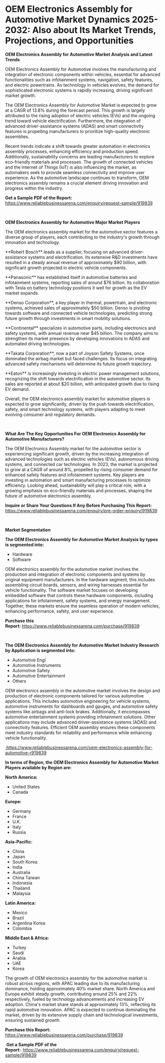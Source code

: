 <p><h1>OEM Electronics Assembly for Automotive Market Dynamics 2025-2032: Also about Its Market Trends, Projections, and Opportunities</h1></p><p><strong>OEM Electronics Assembly for Automotive Market Analysis and Latest Trends</strong></p>
<p><p>OEM Electronics Assembly for Automotive involves the manufacturing and integration of electronic components within vehicles, essential for advanced functionalities such as infotainment systems, navigation, safety features, and electric powertrains. As technology in vehicles evolves, the demand for sophisticated electronic systems is rapidly increasing, driving significant market growth.</p><p>The OEM Electronics Assembly for Automotive Market is expected to grow at a CAGR of 13.8% during the forecast period. This growth is largely attributed to the rising adoption of electric vehicles (EVs) and the ongoing trend toward vehicle electrification. Furthermore, the integration of advanced driver-assistance systems (ADAS) and smart connectivity features is propelling manufacturers to prioritize high-quality electronic assemblies.</p><p>Recent trends indicate a shift towards greater automation in electronics assembly processes, enhancing efficiency and production speed. Additionally, sustainability concerns are leading manufacturers to explore eco-friendly materials and processes. The growth of connected vehicles and the Internet of Things (IoT) is also influencing the market, as automakers seek to provide seamless connectivity and improve user experience. As the automotive landscape continues to transform, OEM electronics assembly remains a crucial element driving innovation and progress within the industry.</p></p>
<p><strong>Get a Sample PDF of the Report:&nbsp;</strong> <a href="https://www.reliablebusinessarena.com/enquiry/request-sample/919839?utm_campaign=2564&utm_medium=2&utm_source=Github&utm_content=ia&utm_term=18042025&utm_id=oem-electronics-assembly-for-automotive">https://www.reliablebusinessarena.com/enquiry/request-sample/919839</a></p>
<p>&nbsp;</p>
<p><strong>OEM Electronics Assembly for Automotive Major Market Players</strong></p>
<p><p>The OEM electronics assembly market for the automotive sector features a diverse group of players, each contributing to the industry's growth through innovation and technology.</p><p>**Robert Bosch** leads as a supplier, focusing on advanced driver-assistance systems and electrification. Its extensive R&D investments have resulted in a steady annual revenue of approximately $90 billion, with significant growth projected in electric vehicle components.</p><p>**Panasonic** has established itself in automotive batteries and infotainment systems, reporting sales of around $76 billion. Its collaboration with Tesla on battery technology positions it well for growth as the EV market expands.</p><p>**Denso Corporation**, a key player in thermal, powertrain, and electronic systems, achieved sales of approximately $50 billion. Denso is pivoting towards software and connected vehicle technologies, predicting strong future growth through investments in smart mobility solutions.</p><p>**Continental** specializes in automotive parts, including electronics and safety systems, with annual revenue near $45 billion. The company aims to strengthen its market presence by developing innovations in ADAS and automated driving technologies.</p><p>**Takata Corporation**, now a part of Joyson Safety Systems, once dominated the airbag market but faced challenges. Its focus on integrating advanced safety mechanisms will determine its future growth trajectory.</p><p>**Eaton** is increasingly investing in electric power management solutions, recognizing the shift towards electrification in the automotive sector. Its sales are reported at about $20 billion, with anticipated growth due to rising EV demand.</p><p>Overall, the OEM electronics assembly market for automotive players is expected to grow significantly, driven by the push towards electrification, safety, and smart technology systems, with players adapting to meet evolving consumer and regulatory demands.</p></p>
<p>&nbsp;</p>
<p><strong>What Are The Key Opportunities For OEM Electronics Assembly for Automotive Manufacturers?</strong></p>
<p><p>The OEM Electronics Assembly market for the automotive sector is experiencing significant growth, driven by the increasing integration of advanced technologies such as electric vehicles (EVs), autonomous driving systems, and connected car technologies. In 2023, the market is projected to grow at a CAGR of around 8%, propelled by rising consumer demand for enhanced safety features and infotainment systems. Key players are investing in automation and smart manufacturing processes to optimize efficiency. Looking ahead, sustainability will play a critical role, with a growing emphasis on eco-friendly materials and processes, shaping the future of automotive electronics assembly.</p></p>
<p><strong>Inquire or Share Your Questions If Any Before Purchasing This Report:</strong> <a href="https://www.reliablebusinessarena.com/enquiry/pre-order-enquiry/919839?utm_campaign=2564&utm_medium=2&utm_source=Github&utm_content=ia&utm_term=18042025&utm_id=oem-electronics-assembly-for-automotive">https://www.reliablebusinessarena.com/enquiry/pre-order-enquiry/919839</a></p>
<p>&nbsp;</p>
<p><strong>Market Segmentation</strong></p>
<p><strong>The OEM Electronics Assembly for Automotive Market Analysis by types is segmented into:</strong></p>
<p><ul><li>Hardware</li><li>Software</li></ul></p>
<p><p>OEM electronics assembly for the automotive market involves the production and integration of electronic components and systems by original equipment manufacturers. In the hardware segment, this includes assembling circuit boards, sensors, and wiring harnesses essential for vehicle functionality. The software market focuses on developing embedded software that controls these hardware components, including applications for infotainment, safety systems, and energy management. Together, these markets ensure the seamless operation of modern vehicles, enhancing performance, safety, and user experience.</p></p>
<p><strong>Purchase this Report:&nbsp;</strong><a href="https://www.reliablebusinessarena.com/purchase/919839?utm_campaign=2564&utm_medium=2&utm_source=Github&utm_content=ia&utm_term=18042025&utm_id=oem-electronics-assembly-for-automotive">https://www.reliablebusinessarena.com/purchase/919839</a></p>
<p>&nbsp;</p>
<p><strong>The OEM Electronics Assembly for Automotive Market Industry Research by Application is segmented into:</strong></p>
<p><ul><li>Automotive Engi</li><li>Automotive Instruments</li><li>Automotive Safety</li><li>Automotive Entertainment</li><li>Others</li></ul></p>
<p><p>OEM electronics assembly in the automotive market involves the design and production of electronic components tailored for various automotive applications. This includes automotive engineering for vehicle systems, automotive instruments for dashboards and gauges, and automotive safety systems like airbags and anti-lock brakes. Additionally, it encompasses automotive entertainment systems providing infotainment solutions. Other applications may include advanced driver-assistance systems (ADAS) and connectivity features. Efficient OEM assembly ensures these components meet industry standards for reliability and performance while enhancing vehicle functionality.</p></p>
<p><a href="https://www.reliablebusinessarena.com/oem-electronics-assembly-for-automotive-r919839?utm_campaign=2564&utm_medium=2&utm_source=Github&utm_content=ia&utm_term=18042025&utm_id=oem-electronics-assembly-for-automotive">&nbsp;https://www.reliablebusinessarena.com/oem-electronics-assembly-for-automotive-r919839</a></p>
<p><strong>In terms of Region, the OEM Electronics Assembly for Automotive Market Players available by Region are:</strong></p>
<p>
    <p> <strong> North America: </strong>
        <ul>
            <li>United States</li>
            <li>Canada</li>
        </ul>
        </p> 
    <p> <strong> Europe: </strong>
        <ul>
            <li>Germany</li>
            <li>France</li>
            <li>U.K.</li>
            <li>Italy</li>
            <li>Russia</li>
        </ul>
        </p> 
    <p> <strong> Asia-Pacific: </strong>
        <ul>
            <li>China</li>
            <li>Japan</li>
            <li>South Korea</li>
            <li>India</li>
            <li>Australia</li>
            <li>China Taiwan</li>
            <li>Indonesia</li>
            <li>Thailand</li>
            <li>Malaysia</li>
        </ul>
        </p> 
    <p> <strong> Latin America: </strong>
        <ul>
            <li>Mexico</li>
            <li>Brazil</li>
            <li>Argentina Korea</li>
            <li>Colombia</li>
        </ul>
        </p> 
    <p> <strong> Middle East & Africa: </strong>
        <ul>
            <li>Turkey</li>
            <li>Saudi</li>
            <li>Arabia</li>
            <li>UAE</li>
            <li>Korea</li>
        </ul>
    </p>
    </p>
<p><p>The growth of OEM electronics assembly for the automotive market is robust across regions, with APAC leading due to its manufacturing dominance, holding approximately 40% market share. North America and Europe exhibit steady growth, contributing around 25% and 22% respectively, fueled by technology advancements and increasing EV adoption. China's market share stands at approximately 13%, reflecting its rapid automotive innovation. APAC is expected to continue dominating the market, driven by its extensive supply chain and technological investments, ensuring sustained growth.</p></p>
<p><strong>Purchase this Report: </strong><a href="https://www.reliablebusinessarena.com/purchase/919839?utm_campaign=2564&utm_medium=2&utm_source=Github&utm_content=ia&utm_term=18042025&utm_id=oem-electronics-assembly-for-automotive">https://www.reliablebusinessarena.com/purchase/919839</a></p>
<p>&nbsp;<strong>Get a Sample PDF of the Report:&nbsp;&nbsp;</strong><a href="https://www.reliablebusinessarena.com/enquiry/request-sample/919839?utm_campaign=2564&utm_medium=2&utm_source=Github&utm_content=ia&utm_term=18042025&utm_id=oem-electronics-assembly-for-automotive">https://www.reliablebusinessarena.com/enquiry/request-sample/919839</a></p>
<p><strong></strong></p>
<p><p></p><p></p><p></p></p>